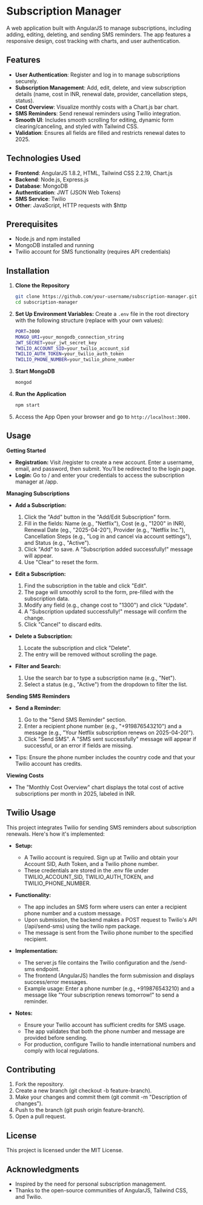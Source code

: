 # Subscription Manager

A web application built with AngularJS to manage subscriptions, including adding, editing, deleting, and sending SMS reminders. The app features a responsive design, cost tracking with charts, and user authentication.

## Features

- **User Authentication**: Register and log in to manage subscriptions securely.
- **Subscription Management**: Add, edit, delete, and view subscription details (name, cost in INR, renewal date, provider, cancellation steps, status).
- **Cost Overview**: Visualize monthly costs with a Chart.js bar chart.
- **SMS Reminders**: Send renewal reminders using Twilio integration.
- **Smooth UI**: Includes smooth scrolling for editing, dynamic form clearing/canceling, and styled with Tailwind CSS.
- **Validation**: Ensures all fields are filled and restricts renewal dates to 2025.

## Technologies Used

- **Frontend**: AngularJS 1.8.2, HTML, Tailwind CSS 2.2.19, Chart.js
- **Backend**: Node.js, Express.js
- **Database**: MongoDB
- **Authentication**: JWT (JSON Web Tokens)
- **SMS Service**: Twilio
- **Other**: JavaScript, HTTP requests with $http

## Prerequisites

- Node.js and npm installed
- MongoDB installed and running
- Twilio account for SMS functionality (requires API credentials)

## Installation

1. **Clone the Repository**

   ```bash
   git clone https://github.com/your-username/subscription-manager.git
   cd subscription-manager
   ```

2. **Set Up Environment Variables:** Create a `.env` file in the root directory with the following structure (replace with your own values):

   ```bash
   PORT=3000
   MONGO_URI=your_mongodb_connection_string
   JWT_SECRET=your_jwt_secret_key
   TWILIO_ACCOUNT_SID=your_twilio_account_sid
   TWILIO_AUTH_TOKEN=your_twilio_auth_token
   TWILIO_PHONE_NUMBER=your_twilio_phone_number
   ```

3. **Start MongoDB**

   ```bash
   mongod
   ```

4. **Run the Application**

   ```bash
   npm start
   ```

5. Access the App Open your browser and go to `http://localhost:3000.`

## Usage

**Getting Started**

- **Registration:** Visit /register to create a new account. Enter a username, email, and password, then submit. You’ll be redirected to the login page.
- **Login:** Go to / and enter your credentials to access the subscription manager at /app.

**Managing Subscriptions**

- **Add a Subscription:**

  1.  Click the "Add" button in the "Add/Edit Subscription" form.
  2.  Fill in the fields: Name (e.g., "Netflix"), Cost (e.g., "1200" in INR), Renewal Date (eg., "2025-04-20"), Provider (e.g., "Netflix Inc."), Cancellation Steps (e.g., "Log in and cancel via account settings"), and Status (e.g., "Active").
  3.  Click "Add" to save. A "Subscription added successfully!" message will appear.
  4.  Use "Clear" to reset the form.

- **Edit a Subscription:**

  1.  Find the subscription in the table and click "Edit".
  2.  The page will smoothly scroll to the form, pre-filled with the subscription data.
  3.  Modify any field (e.g., change cost to "1300") and click "Update".
  4.  A "Subscription updated successfully!" message will confirm the change.
  5.  Click "Cancel" to discard edits.

- **Delete a Subscription:**

  1.  Locate the subscription and click "Delete".
  2.  The entry will be removed without scrolling the page.

- **Filter and Search:**

  1.  Use the search bar to type a subscription name (e.g., "Net").
  2.  Select a status (e.g., "Active") from the dropdown to filter the list.

**Sending SMS Reminders**

- **Send a Reminder:**

  1.  Go to the "Send SMS Reminder" section.
  2.  Enter a recipient phone number (e.g., "+919876543210") and a message (e.g., "Your Netflix subscription renews on 2025-04-20!").
  3.  Click "Send SMS". A "SMS sent successfully" message will appear if successful, or an error if fields are missing.

- Tips: Ensure the phone number includes the country code and that your Twilio account has credits.

**Viewing Costs**

- The "Monthly Cost Overview" chart displays the total cost of active subscriptions per month in 2025, labeled in INR.

## Twilio Usage

This project integrates Twilio for sending SMS reminders about subscription renewals. Here's how it's implemented:

- **Setup:**

  - A Twilio account is required. Sign up at Twilio and obtain your Account SID, Auth Token, and a Twilio phone number.
  - These credentials are stored in the .env file under TWILIO_ACCOUNT_SID, TWILIO_AUTH_TOKEN, and TWILIO_PHONE_NUMBER.

- **Functionality:**

  - The app includes an SMS form where users can enter a recipient phone number and a custom message.
  - Upon submission, the backend makes a POST request to Twilio's API (/api/send-sms) using the twilio npm package.
  - The message is sent from the Twilio phone number to the specified recipient.

- **Implementation:**

  - The server.js file contains the Twilio configuration and the /send-sms endpoint.
  - The frontend (AngularJS) handles the form submission and displays success/error messages.
  - Example usage: Enter a phone number (e.g., +919876543210) and a message like "Your subscription renews tomorrow!" to send a reminder.

- **Notes:**

  - Ensure your Twilio account has sufficient credits for SMS usage.
  - The app validates that both the phone number and message are provided before sending.
  - For production, configure Twilio to handle international numbers and comply with local regulations.

## Contributing

1.  Fork the repository.
2.  Create a new branch (git checkout -b feature-branch).
3.  Make your changes and commit them (git commit -m "Description of changes").
4.  Push to the branch (git push origin feature-branch).
5.  Open a pull request.

## License

This project is licensed under the MIT License.

## Acknowledgments

- Inspired by the need for personal subscription management.
- Thanks to the open-source communities of AngularJS, Tailwind CSS, and Twilio.
